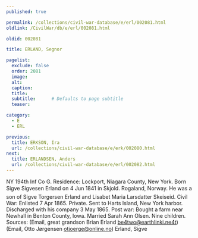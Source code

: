 ```yaml
---
published: true

permalink: /collections/civil-war-database/e/erl/002081.html
oldlink: /CivilWar/db/e/erl/002081.html

oldid: 002081

title: ERLAND, Segnor

pagelist:
  exclude: false
  order: 2081
  image: 
  alt:
  caption:
  title:
  subtitle:      # Defaults to page subtitle
  teaser:

category: 
  - E 
  - ERL

previous:
  title: ERKSON, Ira
  url: /collections/civil-war-database/e/erk/002080.html  
next:
  title: ERLANDSEN, Anders
  url: /collections/civil-war-database/e/erl/002082.html   
---
```

NY 194th Inf Co G. Residence: Lockport, Niagara County, New York. Born &#147;Sigve Sigvesen Erland&#148; on 4 Jun 1841 in Skjold. Rogaland, Norway. He was a son of Sigve Torgersen Erland and Lisabet Maria Larsdatter Skeiseid. Civil War: Enlisted 7 Apr 1865. Private. Sent to Harts Island, New York harbor. Discharged with his company 3 May 1865. Post war: Bought a farm near Newhall in Benton County, Iowa. Married Sarah Ann Olsen. Nine children. Sources: (Email, great grandson Brian Erland [be4two@earthlinki.ne4t](mailto:be4two@earthlinki.ne4t)) (Email, Otto J&oslash;rgensen [otjoerge@online.no](mailto:otjoerge@online.no)) &#147;Erland, Sigve&#148;